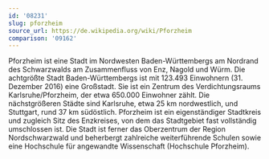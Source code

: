 ```yaml
---
id: '08231'
slug: pforzheim
source_url: https://de.wikipedia.org/wiki/Pforzheim
comparison: '09162'
---
```


Pforzheim ist eine Stadt im Nordwesten Baden-Württembergs am Nordrand des Schwarzwalds am Zusammenfluss von Enz, Nagold und Würm. Die achtgrößte Stadt Baden-Württembergs ist mit 123.493 Einwohnern (31. Dezember 2016) eine Großstadt. Sie ist ein Zentrum des Verdichtungsraums Karlsruhe/Pforzheim, der etwa 650.000 Einwohner zählt. Die nächstgrößeren Städte sind Karlsruhe, etwa 25 km nordwestlich, und Stuttgart, rund 37 km südöstlich. Pforzheim ist ein eigenständiger Stadtkreis und zugleich Sitz des Enzkreises, von dem das Stadtgebiet fast vollständig umschlossen ist. Die Stadt ist ferner das Oberzentrum der Region Nordschwarzwald und beherbergt zahlreiche weiterführende Schulen sowie eine Hochschule für angewandte Wissenschaft (Hochschule Pforzheim).
